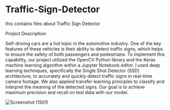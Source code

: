 # Traffic-Sign-Detector
this contains files about Traffic Sign Detector

Project Description:

Self-driving cars are a hot topic in the automotive industry. One of the key features of these vehicles is their ability to detect traffic signs, which helps to ensure the safety of both passengers and pedestrians. To implement this capability, our project utilized the OpenCV Python library and the Keras machine learning algorithm within a Jupyter Notebook editor. I used deep learning techniques, specifically the Single Shot Detector (SSD) architecture, to accurately and quickly detect traffic signs in real-time camera footage. We also applied transfer learning principles to classify and interpret the meaning of the detected signs. Our goal is to achieve maximum precision and recall on test data with our model.


![Screenshot (1501)](https://user-images.githubusercontent.com/55704065/208454906-94aee7b3-4361-403e-987a-c6bb9f98dc5d.png)
